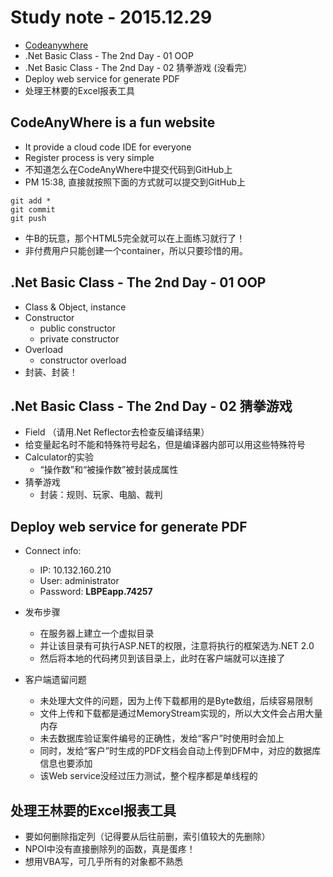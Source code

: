 # Study note - 2015.12.29

* [Codeanywhere](http://www.codeanywhere.com "CodeAnyWhere")
* .Net Basic Class - The 2nd Day - 01 OOP
* .Net Basic Class - The 2nd Day - 02 猜拳游戏 (没看完）
* Deploy web service for generate PDF
* 处理王林要的Excel报表工具

## CodeAnyWhere is a fun website

* It provide a cloud code IDE for everyone
* Register process is very simple
* 不知道怎么在CodeAnyWhere中提交代码到GitHub上
* PM 15:38, 直接就按照下面的方式就可以提交到GitHub上

```shell
git add *
git commit
git push
```

* 牛B的玩意，那个HTML5完全就可以在上面练习就行了！
* 非付费用户只能创建一个container，所以只要珍惜的用。

## .Net Basic Class - The 2nd Day - 01 OOP

* Class & Object, instance
* Constructor
  * public constructor
  * private constructor
* Overload
  * constructor overload
* 封装、封装！

## .Net Basic Class - The 2nd Day - 02 猜拳游戏

* Field （请用.Net Reflector去检查反编译结果）
* 给变量起名时不能和特殊符号起名，但是编译器内部可以用这些特殊符号
* Calculator的实验
  * “操作数”和“被操作数”被封装成属性
* 猜拳游戏
  * 封装：规则、玩家、电脑、裁判

## Deploy web service for generate PDF

* Connect info:
  * IP: 10.132.160.210
  * User: administrator
  * Password: **LBPEapp.74257**

* 发布步骤
  * 在服务器上建立一个虚拟目录
  * 并让该目录有可执行ASP.NET的权限，注意将执行的框架选为.NET 2.0
  * 然后将本地的代码拷贝到该目录上，此时在客户端就可以连接了

* 客户端遗留问题
  * 未处理大文件的问题，因为上传下载都用的是Byte数组，后续容易限制
  * 文件上传和下载都是通过MemoryStream实现的，所以大文件会占用大量内存
  * 未去数据库验证案件编号的正确性，发给“客户”时使用时会加上
  * 同时，发给“客户”时生成的PDF文档会自动上传到DFM中，对应的数据库信息也要添加
  * 该Web service没经过压力测试，整个程序都是单线程的

## 处理王林要的Excel报表工具

* 要如何删除指定列（记得要从后往前删，索引值较大的先删除）
* NPOI中没有直接删除列的函数，真是蛋疼！
* 想用VBA写，可几乎所有的对象都不熟悉
